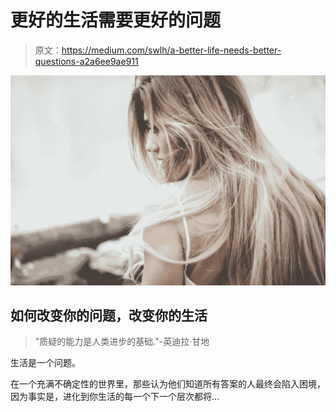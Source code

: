 # 更好的生活需要更好的问题

> 原文：<https://medium.com/swlh/a-better-life-needs-better-questions-a2a6ee9ae911>

![](img/96d568452d7275ff62ad249606255a72.png)

## 如何改变你的问题，改变你的生活

> "质疑的能力是人类进步的基础."-英迪拉·甘地

生活是一个问题。

在一个充满不确定性的世界里，那些认为他们知道所有答案的人最终会陷入困境，因为事实是，进化到你生活的每一个下一个层次都将…